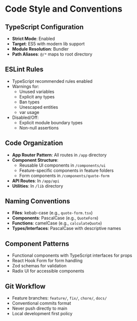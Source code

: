 # Code Style and Conventions

## TypeScript Configuration
- **Strict Mode**: Enabled
- **Target**: ES5 with modern lib support
- **Module Resolution**: Bundler
- **Path Aliases**: `@/*` maps to root directory

## ESLint Rules
- TypeScript recommended rules enabled
- Warnings for:
  - Unused variables
  - Explicit any types
  - Ban types
  - Unescaped entities
  - var usage
- Disabled/Off:
  - Explicit module boundary types
  - Non-null assertions

## Code Organization
- **App Router Pattern**: All routes in `/app` directory
- **Component Structure**: 
  - Reusable UI components in `/components/ui`
  - Feature-specific components in feature folders
  - Form components in `/components/quote-form`
- **API Routes**: In `/app/api`
- **Utilities**: In `/lib` directory

## Naming Conventions
- **Files**: kebab-case (e.g., `quote-form.tsx`)
- **Components**: PascalCase (e.g., `QuoteForm`)
- **Functions**: camelCase (e.g., `calculateQuote`)
- **Types/Interfaces**: PascalCase with descriptive names

## Component Patterns
- Functional components with TypeScript interfaces for props
- React Hook Form for form handling
- Zod schemas for validation
- Radix UI for accessible components

## Git Workflow
- Feature branches: `feature/`, `fix/`, `chore/`, `docs/`
- Conventional commits format
- Never push directly to main
- Local development first policy